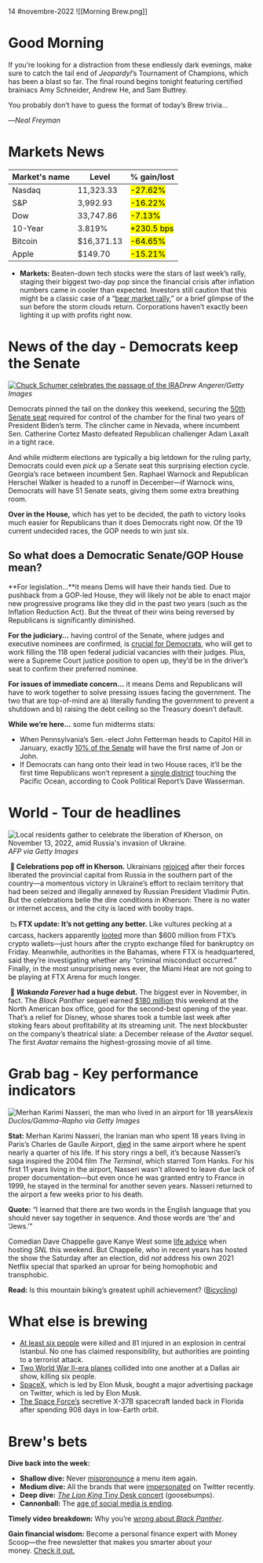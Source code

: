 14 #novembre-2022
![[Morning Brew.png]]
# Good Morning
If you’re looking for a distraction from these endlessly dark evenings, make sure to catch the tail end of _Jeopardy!_’s Tournament of Champions, which has been a blast so far. The final round begins tonight featuring certified brainiacs Amy Schneider, Andrew He, and Sam Buttrey.

You probably don’t have to guess the format of today’s Brew trivia…

—_Neal Freyman_
# Markets News
| Market's name | Level      | % gain/lost                                |
| ------------- | ---------- | ------------------------------------------ |
| Nasdaq        | 11,323.33  | <mark class="hltr-red">-27.62%</mark>      |
| S&P           | 3,992.93   | <mark class="hltr-red">-16.22%</mark>      |
| Dow           | 33,747.86  | <mark class="hltr-red">-7.13%</mark>       |
| 10-Year       | 3.819%     | <mark class="hltr-green">+230.5 bps</mark> |
| Bitcoin       | $16,371.13 | <mark class="hltr-red">-64.65%</mark>      |
| Apple         | $149.70    | <mark class="hltr-red">-15.21%</mark>      | 
-   **Markets:** Beaten-down tech stocks were the stars of last week’s rally, staging their biggest two-day pop since the financial crisis after inflation numbers came in cooler than expected. Investors still caution that this might be a classic case of a “[bear market rally](https://link.morningbrew.com/click/29687317.3643926/aHR0cHM6Ly93d3cud3NqLmNvbS9hcnRpY2xlcy9pbnZlc3RvcnMtcXVlc3Rpb24td2hldGhlci1iaWctdGVjaHMtcmVib3VuZC1jYW4tbGFzdC0xMTY2ODI3Mjg2Nz9tb2Q9aHBfbGVhZF9wb3Mx/6360d8c913646a717506c2efB69ed7eb0),” or a brief glimpse of the sun before the storm clouds return. Corporations haven’t exactly been lighting it up with profits right now.
# News of the day - Democrats keep the Senate
[![Chuck Schumer celebrates the passage of the IRA](https://ci4.googleusercontent.com/proxy/LiZKJ5UrfitHC0uXmb4--OLw0NSowbyXRm3bxQGlGTNh8dL8ZCL97Jqa7YGBHOAOCT0ySXJ460OR1vggTIKzgbaBTMq5_E97UzlezjhjpqVrV0asLxJ7DEdAH-ssvHLkCeiyM92wRHIzGQYYaxbUeGv_sOE97lL59_JrLHMkwm6Z9zVtG0Ynq2Fwfd4jmxvB=s0-d-e1-ft#https://cdn.sanity.io/images/bl383u0v/production/b26960b59911aa95da302e9ba684a77c10e32fbf-1024x683.jpg?w=670&q=70&auto=format)](https://link.morningbrew.com/click/29687317.3643926/aHR0cHM6Ly9tb3JuaW5nYnJldy5jb20vZGFpbHkvc3Rvcmllcy8yMDIyLzExLzEzL2RlbW9jcmF0cy13aWxsLXJldGFpbi1jb250cm9sLW9mLXRoZS1zZW5hdGUtZm9yLWJpZGVuLXMtZmluYWwtdHdvLXllYXJzLWluLWhpcy10ZXJtP3V0bV9jYW1wYWlnbj1tYiZ1dG1fbWVkaXVtPW5ld3NsZXR0ZXImdXRtX3NvdXJjZT1tb3JuaW5nX2JyZXcmbWlkPTIzMGRmNzAyNDdkOTY2NmQwMzQwOTgwOWNlNTE2NGRk/6360d8c913646a717506c2efCc04977f0)_Drew Angerer/Getty Images_

Democrats pinned the tail on the donkey this weekend, securing the [50th Senate seat](https://link.morningbrew.com/click/29687317.3643926/aHR0cHM6Ly9hYmNuZXdzLmdvLmNvbS9Qb2xpdGljcy9kZW1vY3JhdHMtY29udHJvbC1zZW5hdGUtYWJjLW5ld3MtcHJvamVjdHMvc3Rvcnk_aWQ9OTI2ODE2MDM/6360d8c913646a717506c2efBe164298e) required for control of the chamber for the final two years of President Biden’s term. The clincher came in Nevada, where incumbent Sen. Catherine Cortez Masto defeated Republican challenger Adam Laxalt in a tight race.

And while midterm elections are typically a big letdown for the ruling party, Democrats could even _pick up_ a Senate seat this surprising election cycle. Georgia’s race between incumbent Sen. Raphael Warnock and Republican Herschel Walker is headed to a runoff in December—if Warnock wins, Democrats will have 51 Senate seats, giving them some extra breathing room.

**Over in the House,** which has yet to be decided, the path to victory looks much easier for Republicans than it does Democrats right now. Of the 19 current undecided races, the GOP needs to win just six.

## So what does a Democratic Senate/GOP House mean?

**For legislation…**it means Dems will have their hands tied. Due to pushback from a GOP-led House, they will likely not be able to enact major new progressive programs like they did in the past two years (such as the Inflation Reduction Act). But the threat of their wins being reversed by Republicans is significantly diminished.

**For the judiciary…** having control of the Senate, where judges and executive nominees are confirmed, is [crucial for Democrats](https://link.morningbrew.com/click/29687317.3643926/aHR0cHM6Ly93d3cudm94LmNvbS9wb2xpY3ktYW5kLXBvbGl0aWNzLzIzNDI1MDUxL21pZHRlcm0tZWxlY3Rpb25zLTIwMjItc2VuYXRlLW1ham9yaXR5LWNvbmdyZXNzLWRlbW9jcmF0cy1jb3J0ZXotbWFzdG8_dXRtX2NhbXBhaWduPW1iJnV0bV9tZWRpdW09bmV3c2xldHRlciZ1dG1fc291cmNlPW1vcm5pbmdfYnJldw/6360d8c913646a717506c2efB08fe2bed), who will get to work filling the 118 open federal judicial vacancies with their judges. Plus, were a Supreme Court justice position to open up, they’d be in the driver’s seat to confirm their preferred nominee.

**For issues of immediate concern…** it means Dems and Republicans will have to work together to solve pressing issues facing the government. The two that are top-of-mind are a) literally funding the government to prevent a shutdown and b) raising the debt ceiling so the Treasury doesn’t default.

**While we’re here...** some fun midterms stats:

-   When Pennsylvania’s Sen.-elect John Fetterman heads to Capitol Hill in January, exactly [10% of the Senate](https://link.morningbrew.com/click/29687317.3643926/aHR0cHM6Ly93d3cud2FzaGluZ3RvbnBvc3QuY29tL25hdGlvbi8yMDIyLzExLzExL2pvaG4tam9uLXNlbmF0ZS1taWR0ZXJtcy1wZXJjZW50Lz91dG1fY2FtcGFpZ249bWImdXRtX21lZGl1bT1uZXdzbGV0dGVyJnV0bV9zb3VyY2U9bW9ybmluZ19icmV3/6360d8c913646a717506c2efBd5f927b6) will have the first name of Jon or John.
-   If Democrats can hang onto their lead in two House races, it’ll be the first time Republicans won’t represent a [single district](https://link.morningbrew.com/click/29687317.3643926/aHR0cHM6Ly90d2l0dGVyLmNvbS9SZWRpc3RyaWN0L3N0YXR1cy8xNTkxNjMyMjUxMzY3ODQ5OTg2P3Q9Wk01VkYweGRRa3ZpZ1ZGT1c2ZDdldyZzPTMx/6360d8c913646a717506c2efBe52e3824) touching the Pacific Ocean, according to Cook Political Report’s Dave Wasserman.
# World - Tour de headlines
![Local residents gather to celebrate the liberation of Kherson, on November 13, 2022, amid Russia's invasion of Ukraine.](https://ci3.googleusercontent.com/proxy/Ql__c6Ii91p0uRq8GI70O9tfjXx3RJwKKOl7gjjlw3jPNOaF6wsr4PE5gYZnTCIgNrlh4nZZz6dKHxasFoC1wZnov3P9y_rw_hEjxOdzQQEhaSTOl5AXwUwejJFYoQ3IrjtGt7VQSy_rxkPX50cW9XxRptEr1re_IUjl-rvwpQgPKgMJfsOxDZ4EEAc7cyx2=s0-d-e1-ft#https://cdn.sanity.io/images/bl383u0v/production/3cc9ffc42563c8ba290e9972c39c034cac61a19a-1024x683.jpg?w=670&q=70&auto=format)_AFP via Getty Images_

 **🎉 Celebrations pop off in Kherson.** Ukrainians [rejoiced](https://link.morningbrew.com/click/29687317.3643926/aHR0cHM6Ly9hcG5ld3MuY29tL2FydGljbGUvcnVzc2lhLXVrcmFpbmUtemVsZW5za3l5LWt5aXYtZXVyb3BlLW1vc2Nvdy00ZTk3YmQxMWQyNGIyMWU5Y2UzMzMyYTYyOWU2Y2NmZD91dG1fc291cmNlPWhvbWVwYWdlJnV0bV9tZWRpdW09VG9wTmV3cyZ1dG1fY2FtcGFpZ249cG9zaXRpb25fMDM/6360d8c913646a717506c2efB1a9ff145) after their forces liberated the provincial capital from Russia in the southern part of the country—a momentous victory in Ukraine’s effort to reclaim territory that had been seized and illegally annexed by Russian President Vladimir Putin. But the celebrations belie the dire conditions in Kherson: There is no water or internet access, and the city is laced with booby traps.

 **📉 FTX update: It’s not getting any better.** Like vultures pecking at a carcass, hackers apparently [looted](https://link.morningbrew.com/click/29687317.3643926/aHR0cHM6Ly93d3cuY29pbmRlc2suY29tL2J1c2luZXNzLzIwMjIvMTEvMTIvZnR4LWNyeXB0by13YWxsZXRzLXNlZS1teXN0ZXJpb3VzLWxhdGUtbmlnaHQtb3V0Zmxvd3MtdG90YWxsaW5nLW1vcmUtdGhhbi0zODBtLz91dG1fY2FtcGFpZ249bWImdXRtX21lZGl1bT1uZXdzbGV0dGVyJnV0bV9zb3VyY2U9bW9ybmluZ19icmV3/6360d8c913646a717506c2efBb34789cd) more than $600 million from FTX’s crypto wallets—just hours after the crypto exchange filed for bankruptcy on Friday. Meanwhile, authorities in the Bahamas, where FTX is headquartered, said they’re investigating whether any “criminal misconduct occurred.” Finally, in the most unsurprising news ever, the Miami Heat are not going to be playing at FTX Arena for much longer.

 **🎥 _Wakanda_ _Forever_ had a huge debut.** The biggest ever in November, in fact. The _Black Panther_ sequel earned [$180 million](https://link.morningbrew.com/click/29687317.3643926/aHR0cHM6Ly92YXJpZXR5LmNvbS8yMDIyL2ZpbG0vYm94LW9mZmljZS9ib3gtb2ZmaWNlLWJsYWNrLXBhbnRoZXItd2FrYW5kYS1mb3JldmVyLW1hcnZlbC1zdGV2ZW4tc3BpZWxiZXJnLWZhYmVsbWFucy0xMjM1NDMxMzg1Lz91dG1fY2FtcGFpZ249bWImdXRtX21lZGl1bT1uZXdzbGV0dGVyJnV0bV9zb3VyY2U9bW9ybmluZ19icmV3/6360d8c913646a717506c2efBcaf9f9b7) this weekend at the North American box office, good for the second-best opening of the year. That’s a relief for Disney, whose shares took a tumble last week after stoking fears about profitability at its streaming unit. The next blockbuster on the company’s theatrical slate: a December release of the _Avatar_ sequel. The first _Avatar_ remains the highest-grossing movie of all time.
# Grab bag - Key performance indicators
![Merhan Karimi Nasseri, the man who lived in an airport for 18 years](https://ci6.googleusercontent.com/proxy/BTQyr4fKf-r1fQpZu3wVTmrevakMHMvfwqXFerkW_McM1RiO2wVjshbLp3-A8_panpU9WIQEXNZ8UhWI-xqUOs9p-yedc2SlKzxfGjJ0z-dba2oQkRLusj6HDIhnSdAvDfp2smYvrJ-0_lqCxNFt-lTzUpAyX3hBGp3X5giovnKde84N9Fy1KIbpySR9jKrA=s0-d-e1-ft#https://cdn.sanity.io/images/bl383u0v/production/2979ab4a976833465eae078cf2eee4eae83a8a83-1024x685.jpg?w=670&q=70&auto=format)_Alexis Duclos/Gamma-Rapho via Getty Images_

**Stat:** Merhan Karimi Nasseri, the Iranian man who spent 18 years living in Paris’s Charles de Gaulle Airport, [died](https://link.morningbrew.com/click/29687317.3643926/aHR0cHM6Ly93d3cubnByLm9yZy8yMDIyLzExLzEyLzExMzYzMDc3NzcvdGhlLXRlcm1pbmFsLW1vdmllLW1lcmhhbi1rYXJpbWktbmFzc2VyaS1kaWVzLXBhcmlzLWFpcnBvcnQ_dXRtX2NhbXBhaWduPW1iJnV0bV9tZWRpdW09bmV3c2xldHRlciZ1dG1fc291cmNlPW1vcm5pbmdfYnJldw/6360d8c913646a717506c2efB4a1dcc08) in the same airport where he spent nearly a quarter of his life. If his story rings a bell, it’s because Nasseri’s saga inspired the 2004 film _The Terminal_, which starred Tom Hanks. For his first 11 years living in the airport, Nasseri wasn’t allowed to leave due lack of proper documentation—but even once he was granted entry to France in 1999, he stayed in the terminal for another seven years. Nasseri returned to the airport a few weeks prior to his death.

**Quote:** “I learned that there are two words in the English language that you should never say together in sequence. And those words are ‘the’ and ‘Jews.’”

Comedian Dave Chappelle gave Kanye West some [life advice](https://link.morningbrew.com/click/29687317.3643926/aHR0cHM6Ly93d3cubnl0aW1lcy5jb20vMjAyMi8xMS8xMy9hcnRzL3RlbGV2aXNpb24vc2F0dXJkYXktbmlnaHQtbGl2ZS1kYXZlLWNoYXBwZWxsZS5odG1sP3NtaWQ9dHctbnl0aW1lcyZzbXR5cD1jdXI/6360d8c913646a717506c2efB0d78713e) when hosting _SNL_ this weekend. But Chappelle, who in recent years has hosted the show the Saturday after an election, did _not_ address his own 2021 Netflix special that sparked an uproar for being homophobic and transphobic.

**Read:** Is this mountain biking’s greatest uphill achievement? ([Bicycling](https://link.morningbrew.com/click/29687317.3643926/aHR0cHM6Ly93d3cuYmljeWNsaW5nLmNvbS9yaWRlcy9hNDE4MjE2NTUvYnJheWRvbi1icmluZ2h1cnN0LWNsaW1icy13aG9sZS1lbmNoaWxhZGEtdHJhaWwvP3V0bV9jYW1wYWlnbj1tYiZ1dG1fbWVkaXVtPW5ld3NsZXR0ZXImdXRtX3NvdXJjZT1tb3JuaW5nX2JyZXc/6360d8c913646a717506c2efB3242d7f8))
# What else is brewing
-   [At least six people](https://link.morningbrew.com/click/29687317.3643926/aHR0cHM6Ly93d3cuYmJjLmNvbS9uZXdzL3dvcmxkLWV1cm9wZS02MzYxNTA3Nj91dG1fY2FtcGFpZ249bWImdXRtX21lZGl1bT1uZXdzbGV0dGVyJnV0bV9zb3VyY2U9bW9ybmluZ19icmV3/6360d8c913646a717506c2efBd6c04298) were killed and 81 injured in an explosion in central Istanbul. No one has claimed responsibility, but authorities are pointing to a terrorist attack.
-   [Two World War II-era planes](https://link.morningbrew.com/click/29687317.3643926/aHR0cHM6Ly93d3cuY2JzbmV3cy5jb20vbmV3cy93b3JsZC13YXItaWktcGxhbmVzLWNvbGxpc2lvbi1jcmFzaC1haXItZm9yY2Utd2luZ3Mtb3Zlci1kYWxsYXMtZXZlbnQtZGFsbGFzLWV4ZWN1dGl2ZS1haXJwb3J0LXRleGFzLz91dG1fY2FtcGFpZ249bWImdXRtX21lZGl1bT1uZXdzbGV0dGVyJnV0bV9zb3VyY2U9bW9ybmluZ19icmV3/6360d8c913646a717506c2efB685e3d69) collided into one another at a Dallas air show, killing six people.
-   [SpaceX](https://link.morningbrew.com/click/29687317.3643926/aHR0cHM6Ly93d3cuY25iYy5jb20vMjAyMi8xMS8xNC9zcGFjZXgtanVzdC1ib3VnaHQtYS1iaWctYWQtY2FtcGFpZ24tb24tdHdpdHRlci1mb3Itc3RhcmxpbmsuaHRtbA/6360d8c913646a717506c2efBf7e715ba), which is led by Elon Musk, bought a major advertising package on Twitter, which is led by Elon Musk.
-   [The Space Force’s](https://link.morningbrew.com/click/29687317.3643926/aHR0cHM6Ly93d3cuZmxvcmlkYXRvZGF5LmNvbS9zdG9yeS90ZWNoL3NjaWVuY2Uvc3BhY2UvMjAyMi8xMS8xMi9zb25pYy1ib29tcy1oZWFyZC1mbG9yaWRhLWNvdWxkLXNwYWNlLWZvcmNlcy1zZWNyZXQteC0zNy1iLXNwYWNlcGxhbmUvMTA2ODA3NDQwMDIvP3V0bV9zb3VyY2U9bmV3c2xldHRlciZ1dG1fbWVkaXVtPWVtYWlsJnV0bV9jYW1wYWlnbj1uZXdzbGV0dGVyX2F4aW9zYW0mc3RyZWFtPXRvcA/6360d8c913646a717506c2efB80519458) secretive X-37B spacecraft landed back in Florida after spending 908 days in low-Earth orbit.
# Brew's bets
**Dive back into the week:**

-   **Shallow dive:** Never [mispronounce](https://link.morningbrew.com/click/29687317.3643926/aHR0cHM6Ly93b3JkLnRpcHMvbW9zdC1taXNwcm9ub3VuY2VkLWZvb2RzLWRyaW5rLW1hcC8_dXRtX2NhbXBhaWduPW1iJnV0bV9tZWRpdW09bmV3c2xldHRlciZ1dG1fc291cmNlPW1vcm5pbmdfYnJldw/6360d8c913646a717506c2efB65fe65fd) a menu item again.
-   **Medium dive:** All the brands that were [impersonated](https://link.morningbrew.com/click/29687317.3643926/aHR0cHM6Ly90d2l0dGVyLmNvbS9Kb3NodWFQSGlsbGwvc3RhdHVzLzE1OTA4OTk1MTQ2MzgyMjk1MDY_cz0yMCZ0PXVRaXJCZzFGN1NhUkExRkVVemRKWFE/6360d8c913646a717506c2efBaa2fcff2) on Twitter recently.
-   **Deep dive:** [_The Lion King_ Tiny Desk concert](https://link.morningbrew.com/click/29687317.3643926/aHR0cHM6Ly93d3cueW91dHViZS5jb20vd2F0Y2g_dj1jeDY3VG5RcnFjZw/6360d8c913646a717506c2efB07c10095) (goosebumps).
-   **Cannonball:** The [age of social media is ending](https://link.morningbrew.com/click/29687317.3643926/aHR0cHM6Ly93d3cudGhlYXRsYW50aWMuY29tL3RlY2hub2xvZ3kvYXJjaGl2ZS8yMDIyLzExL3R3aXR0ZXItZmFjZWJvb2stc29jaWFsLW1lZGlhLWRlY2xpbmUvNjcyMDc0Lz91dG1fY2FtcGFpZ249bWImdXRtX21lZGl1bT1uZXdzbGV0dGVyJnV0bV9zb3VyY2U9bW9ybmluZ19icmV3/6360d8c913646a717506c2efB4213d7b3).

**Timely video breakdown:** Why you’re [wrong about _Black Panther_](https://link.morningbrew.com/click/29687317.3643926/aHR0cHM6Ly93d3cueW91dHViZS5jb20vd2F0Y2g_dj1oUUVXYTVSM200VQ/6360d8c913646a717506c2efC7d84c47d).

**Gain financial wisdom:** Become a personal finance expert with Money Scoop—the free newsletter that makes you smarter about your money. [Check it out.](https://link.morningbrew.com/click/29687317.3643926/aHR0cHM6Ly9tb3JuaW5nYnJldy5jb20vbW9uZXktc2Nvb3Avc3Vic2NyaWJlP3V0bV9jYW1wYWlnbj1tYiZ1dG1fbWVkaXVtPW5ld3NsZXR0ZXImdXRtX3NvdXJjZT1tb3JuaW5nX2JyZXcmbWlkPTIzMGRmNzAyNDdkOTY2NmQwMzQwOTgwOWNlNTE2NGRk/6360d8c913646a717506c2efB18146931)